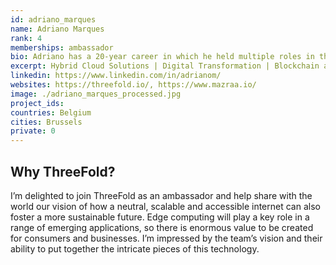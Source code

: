 ```yaml
---
id: adriano_marques
name: Adriano Marques
rank: 4
memberships: ambassador
bio: Adriano has a 20-year career in which he held multiple roles in the Telecom/IT industry. He took part in IT projects across Brazil and Belgium, ranging from the start up of mobile service providers and business transformations. He helps customers get the best out of Enterprise Software solutions and navigate the trenches of emerging technologies such IoT and 5G. Tech-geek at heart, Adriano is an enthusiast of Blockchain technologies and sees it as an instrument that could help shape our world into a more decentralized society. When not working or thinking about technology, you will find Adriano enjoying time with his family or maybe rocking with his band on stage.
excerpt: Hybrid Cloud Solutions | Digital Transformation | Blockchain at IBM
linkedin: https://www.linkedin.com/in/adrianom/
websites: https://threefold.io/, https://www.mazraa.io/
image: ./adriano_marques_processed.jpg
project_ids: 
countries: Belgium
cities: Brussels
private: 0
---
```


## Why ThreeFold?
I’m delighted to join ThreeFold as an ambassador and help share with the world our vision of how a neutral, scalable and accessible internet can also foster a more sustainable future. Edge computing will play a key role in a range of emerging applications, so there is enormous value to be created for consumers and businesses. I’m impressed by the team’s vision and their ability to put together the intricate pieces of this technology.

